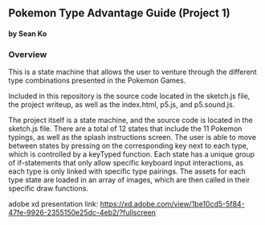 ## Pokemon Type Advantage Guide (Project 1)
#### by Sean Ko


### Overview
This is a state machine that allows the user to venture through the different type combinations presented in the Pokemon Games. 

Included in this repository is the source code located in the sketch.js file, the project writeup, as well as the index.html, p5.js, and p5.sound.js. 

The project itself is a state machine, and the source code is located in the sketch.js file. There are a total of 12 states that include the 11 Pokemon typings, as well as the splash instructions screen. The user is able to move between states by pressing on the corresponding key next to each type, which is controlled by a keyTyped function. Each state has a unique group of if-statements that only allow specific keyboard input interactions, as each type is only linked with specific type pairings. The assets for each type state are loaded in an array of images, which are then called in their specific draw functions. 

adobe xd presentation link: https://xd.adobe.com/view/1be10cd5-5f84-47fe-9926-2355150e25dc-4eb2/?fullscreen


